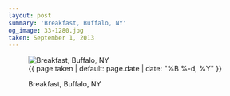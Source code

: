 ```yaml
---
layout: post
summary: 'Breakfast, Buffalo, NY'
og_image: 33-1280.jpg
taken: September 1, 2013
---
```


<figure class="post">
<img alt="Breakfast, Buffalo, NY" sizes="(min-width: 700px) 50vw, calc(100vw - 2rem)" src="{{ site.assets_url }}/33-640.jpg" srcset="{{ site.assets_url }}/33-1280.jpg 1280w, {{ site.assets_url }}/33-960.jpg 960w, {{ site.assets_url }}/33-640.jpg 640w, {{ site.assets_url }}/33-320.jpg 320w"/>
<figcaption>
<time>{{ page.taken | default: page.date | date: "%B %-d, %Y" }}</time>
<p>Breakfast, Buffalo, NY</p>
</figcaption>
</figure>
